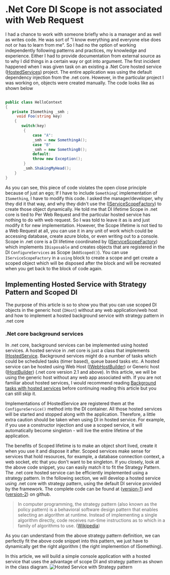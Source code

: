 # .Net Core DI Scope is not associated with Web Request

I had a chance to work with someone briefly who is a manager and as well as writes code. He was sort of "I know everything and everyone else does not or has to learn from me". So I had no the option of working independently following patterns and practices, my knowledge and experience. Either I had to provide documentation from external source as to why I did things in a certain way or got into argument. The first incident happened when I was given task on an existing a .Net Core hosted service ([HostedServices](https://docs.microsoft.com/en-us/aspnet/core/fundamentals/host/hosted-services?view=aspnetcore-2.2)) project. The entire application was using the default dependency injection from the .net core. However, in the particular project I was working on, objects were created manually. The code looks like as shown below

```csharp
 
public class HelloContext
{
   private ISomething _smh ; 
     void Foo(string key)
    {
       switch(key)
        {
            case "A":
            _smh = new SomethingA();
            case "B"
            _smh = new SomethingB();
            default:
            throw new Exception();
        }
        _smh.ShakingMyHead();
    }
}
```
As you can see, this piece of code violates the open close principle because of just an ego; If I have to include `SomethingC` implementation of `ISomething`, I have to modify this code. I asked the manager/developer, why they did it that way, and why they didn't use the ([IServiceScopeFactory](https://docs.microsoft.com/en-us/dotnet/api/microsoft.extensions.dependencyinjection.iservicescopefactory?view=aspnetcore-2.2)) to create those object dynamically. He told me that DI lifetime Scope in .net core is tied to Per Web Request and the particular hosted service has nothing to do with web request. So I was told to leave it as is and just modify it for new implementation. 
However, the Scope lifetime is not tied to a Web Request at all, you can use it in any unit of work which could be accessing database, create azure blobs, or even writing out to a console. Scope in .net core is a DI lifetime coordinated by ([IServiceScopeFactory](https://docs.microsoft.com/en-us/dotnet/api/microsoft.extensions.dependencyinjection.iservicescopefactory?view=aspnetcore-2.2)) which implements `IDisposable` and creates objects that are registered in the DI `ConfigureServices` as Scope (`AddScoped()`). You can use  `IServiceScopeFactory` in a `using` block to create a scope and get create a scoped object which will be disposed after the block and will be recreated when you get back to the block of code again. 

## Implementing Hosted Service with Strategy Pattern and Scoped DI

The purpose of this article is so to show you that you can use scoped DI objects in the generic host (`IHost`) without any web application/web host and how to implement a hosted background service with strategy pattern in .net core

### .Net core background services
In .net core, background services can be implemented using hosted services. A hosted service in .net core is just a class that implements [IHostedService](https://docs.microsoft.com/en-us/dotnet/api/microsoft.extensions.hosting.ihostedservice?view=aspnetcore-2.2). Background services might do a number of tasks which could be scheduled tasks (timer based), queue based tasks etc.  A hosted service can be hosted using Web Host ([IWebHostBuilder](https://docs.microsoft.com/en-us/dotnet/api/microsoft.aspnetcore.hosting.iwebhostbuilder?view=aspnetcore-2.2)) or Generic host ([IHostBuilder](https://docs.microsoft.com/en-us/dotnet/api/microsoft.extensions.hosting.ihostbuilder?view=aspnetcore-2.2)) (.net core version 2.1 and above). In this article, we will be using the generic host without any web app associated with. If you are not familiar about hosted services, I would recommend reading [Background tasks with hosted services](https://docs.microsoft.com/en-us/aspnet/core/fundamentals/host/hosted-services?view=aspnetcore-2.2) before continuing reading this article but you can still skip it.

Implementations of IHostedService are registered them at the `ConfigureService()` method into the DI container. All those hosted services will be started and stopped along with the application. Therefore, a little extra caution should be taken when using DI in hosted service. For example, if you use a constructor injection and use a scoped service, it will automatically become singleton - will live the entire lifetime of the application.

The benefits of Scoped lifetime is to make an object short lived, create it when you use it and dispose it after. Scoped services make sense for services that hold resources, for example, a database connection context, a web socket, etc that you don't want to be singleton.
If you closely, look at the above code snippet, you can easily match it to fit the Strategy Pattern. The .net core hosted service can be efficiently implemented using a strategy pattern. In the following section, we will develop a hosted service using .net core with strategy pattern, using the default DI service provided by the framework. The complete code can be found at ([version-1](https://github.com/danielhunex/hostedservice-dotnetcore/tree/master/Version-1)) and ([version-2](https://github.com/danielhunex/hostedservice-dotnetcore/tree/master/Version-2)) on github.

>In computer programming, the strategy pattern (also known as the policy pattern) is a behavioral software design pattern that enables selecting an algorithm at runtime. Instead of implementing a single algorithm directly, code receives run-time instructions as to which in a family of algorithms to use. ([Wikipedia](https://en.wikipedia.org/wiki/Strategy_pattern))

As you can understand from the above strategy pattern definition, we can perfectly fit the above code snippet into this pattern, we just have to dynamically get the right algorithm ( the right implemention of ISomething). 

In this article, we will build a simple console application with a hosted service that uses the advantage of scope DI and strategy pattern as shown in the class diagram.
![Hosted Service with Strategy pattern](https://github.com/danielhunex/hostedservice-dotnetcore/blob/master/strategy-pattern.PNG "strategy pattern hosted service")


